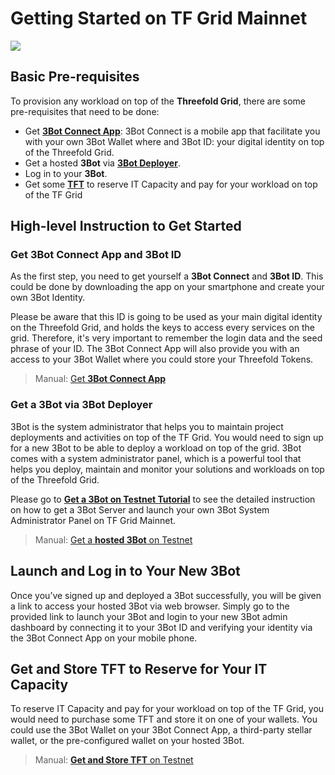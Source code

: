# Getting Started on TF Grid Mainnet

![](grid_flow.png)


## Basic Pre-requisites

To provision any workload on top of the __Threefold Grid__, there are some pre-requisites that need to be done:
- Get [__3Bot Connect App__](testnet_3botconnect.md): 3Bot Connect is a mobile app that facilitate you with your own 3Bot Wallet where and 3Bot ID: your digital identity on top of the Threefold Grid.
- Get a hosted __3Bot__ via [__3Bot Deployer__](testnet_3bot.md).
- Log in to your __3Bot__.
- Get some [__TFT__](testnet_gettft.md) to reserve IT Capacity and pay for your workload on top of the TF Grid

## High-level Instruction to Get Started

### Get 3Bot Connect App and 3Bot ID


As the first step, you need to get yourself a **3Bot Connect** and **3Bot ID**. This could be done by downloading the app on your smartphone and create your own 3Bot Identity. 

Please be aware that this ID is going to be used as your main digital identity on the Threefold Grid, and holds the keys to access every services on the grid. Therefore, it's very important to remember the login data and the seed phrase of your ID. The 3Bot Connect App will also provide you with an access to your 3Bot Wallet where you could store your Threefold Tokens.

> Manual: [Get __3Bot Connect App__](mainnet_3botconnect.md)

### Get a 3Bot via 3Bot Deployer

3Bot is the system administrator that helps you to maintain project deployments and activities on top of the TF Grid.
You would need to sign up for a new 3Bot to be able to deploy a workload on top of the grid. 3Bot comes with a system administrator panel, which is a powerful tool that helps you deploy, maintain and monitor your solutions and workloads on top of the Threefold Grid.

Please go to [**Get a 3Bot on Testnet Tutorial**](getting_started_3bot.md) to see the detailed instruction on how to get a 3Bot Server and launch your own 3Bot System Administrator Panel on TF Grid Mainnet.

> Manual: [Get a __hosted 3Bot__ on Testnet](mainnet_3bot.md)

## Launch and Log in to Your New 3Bot

Once you’ve signed up and deployed a 3Bot successfully, you will be given a link to access your hosted 3Bot via web browser. Simply go to the provided link to launch your 3Bot and login to your new 3Bot admin dashboard by connecting it to your 3Bot ID and verifying your identity via the 3Bot Connect App on your mobile phone.


## Get and Store TFT to Reserve for Your IT Capacity

To reserve IT Capacity and pay for your workload on top of the TF Grid, you would need to purchase some TFT and store it on one of your wallets. You could use the 3Bot Wallet on your 3Bot Connect App, a third-party stellar wallet, or the pre-configured wallet on your hosted 3Bot.

> Manual: [__Get and Store TFT__ on Testnet](testnet_gettft.md)
